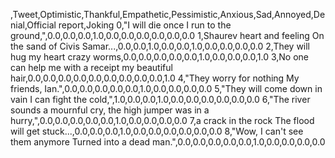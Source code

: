 ,Tweet,Optimistic,Thankful,Empathetic,Pessimistic,Anxious,Sad,Annoyed,Denial,Official report,Joking
0,"I will die once I run to the ground,",0.0,0.0,0.0,1.0,0.0,0.0,0.0,0.0,0.0,0.0
1,Shaurev heart and feeling On the sand of Civis Samar...,0.0,0.0,1.0,0.0,0.0,1.0,0.0,0.0,0.0,0.0
2,They will hug my heart crazy worms,0.0,0.0,0.0,0.0,0.0,1.0,0.0,0.0,0.0,1.0
3,No one can help me with a receipt my beautiful hair,0.0,0.0,0.0,0.0,0.0,0.0,0.0,0.0,0.0,1.0
4,"They worry for nothing My friends, Ian.",0.0,0.0,0.0,0.0,0.0,1.0,0.0,0.0,0.0,0.0
5,"They will come down in vain I can fight the cold,",1.0,0.0,0.0,1.0,0.0,0.0,0.0,0.0,0.0,0.0
6,"The river sounds a mournful cry, the high jumper was in a hurry,",0.0,0.0,0.0,0.0,0.0,1.0,0.0,0.0,0.0,0.0
7,a crack in the rock The flood will get stuck...,0.0,0.0,0.0,1.0,0.0,0.0,0.0,0.0,0.0,0.0
8,"Wow, I can't see them anymore Turned into a dead man.",0.0,0.0,0.0,0.0,0.0,1.0,0.0,0.0,0.0,0.0
